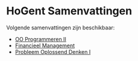# HoGent Samenvattingen

Volgende samenvattingen zijn beschikbaar:

* [OO Programmeren II](https://github.com/RobinMalfait/HoGent-Samenvattingen/blob/master/OO%20Progammeren%20II.md)
* [Financieel Management](https://github.com/RobinMalfait/HoGent-Samenvattingen/blob/master/Financieel%20Management.md)
* [Probleem Oplossend Denken I](https://github.com/RobinMalfait/HoGent-Samenvattingen/blob/master/Probleem%20Oplossend%20Denken%20I.md)
